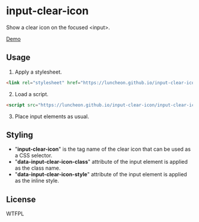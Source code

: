 # input-clear-icon

Show a clear icon on the focused &lt;input>.

[Demo](https://luncheon.github.io/input-clear-icon/demo.html)

## Usage

1. Apply a stylesheet.
```html
<link rel="stylesheet" href="https://luncheon.github.io/input-clear-icon/input-clear-icon.min.css">
```
2. Load a script.
```html
<script src="https://luncheon.github.io/input-clear-icon/input-clear-icon.min.js"></script>
```
3. Place input elements as usual.

## Styling

* "**input-clear-icon**" is the tag name of the clear icon that can be used as a CSS selector.
* "**data-input-clear-icon-class**" attribute of the input element is applied as the class name.
* "**data-input-clear-icon-style**" attribute of the input element is applied as the inline style.

## License

WTFPL
